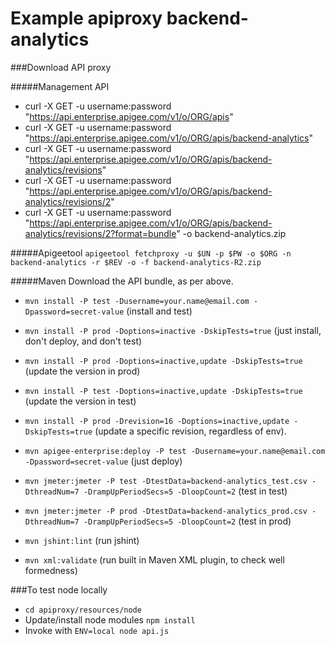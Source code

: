 # Example apiproxy backend-analytics

###Download API proxy

#####Management API 
* curl -X GET -u username:password "https://api.enterprise.apigee.com/v1/o/ORG/apis"
* curl -X GET -u username:password "https://api.enterprise.apigee.com/v1/o/ORG/apis/backend-analytics"
* curl -X GET -u username:password "https://api.enterprise.apigee.com/v1/o/ORG/apis/backend-analytics/revisions"
* curl -X GET -u username:password "https://api.enterprise.apigee.com/v1/o/ORG/apis/backend-analytics/revisions/2"
* curl -X GET -u username:password "https://api.enterprise.apigee.com/v1/o/ORG/apis/backend-analytics/revisions/2?format=bundle" -o backend-analytics.zip

#####Apigeetool
```apigeetool fetchproxy -u $UN -p $PW -o $ORG -n backend-analytics -r $REV -o -f backend-analytics-R2.zip```

#####Maven
Download the API bundle, as per above.

* ```mvn install -P test -Dusername=your.name@email.com -Dpassword=secret-value``` (install and test)
* ```mvn install -P prod -Doptions=inactive -DskipTests=true``` (just install, don't deploy, and don't test)
* ```mvn install -P prod -Doptions=inactive,update -DskipTests=true``` (update the version in prod)
* ```mvn install -P test -Doptions=inactive,update -DskipTests=true``` (update the version in test)
* ```mvn install -P prod -Drevision=16 -Doptions=inactive,update -DskipTests=true``` (update a specific revision, regardless of env).

* ```mvn apigee-enterprise:deploy -P test -Dusername=your.name@email.com -Dpassword=secret-value``` (just deploy)

* ```mvn jmeter:jmeter -P test -DtestData=backend-analytics_test.csv -DthreadNum=7 -DrampUpPeriodSecs=5 -DloopCount=2``` (test in test)
* ```mvn jmeter:jmeter -P prod -DtestData=backend-analytics_prod.csv -DthreadNum=7 -DrampUpPeriodSecs=5 -DloopCount=2``` (test in prod)

* ```mvn jshint:lint``` (run jshint)
* ```mvn xml:validate``` (run built in Maven XML plugin, to check well formedness)

###To test node locally
* ```cd apiproxy/resources/node```
* Update/install node modules ```npm install```
* Invoke with ```ENV=local node api.js```
